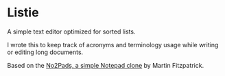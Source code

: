 # Listie

A simple text editor optimized for sorted lists. 

I wrote this to keep track of acronyms and terminology usage while writing or editing long documents.

Based on the [No2Pads, a simple Notepad clone](https://www.pythonguis.com/examples/python-notepad-clone/) by Martin Fitzpatrick.